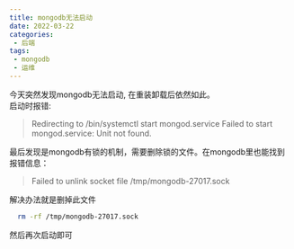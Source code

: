 ```yaml
--- 
title: mongodb无法启动
date: 2022-03-22
categories: 
 - 后端
tags: 
 - mongodb
 - 运维
---
```


今天突然发现mongodb无法启动, 在重装卸载后依然如此。  
启动时报错: 
> Redirecting to /bin/systemctl start mongod.service Failed to start mongod.service: Unit not found.


最后发现是mongodb有锁的机制，需要删除锁的文件。在mongodb里也能找到报错信息：

> Failed to unlink socket file /tmp/mongodb-27017.sock

解决办法就是删掉此文件

``` sh
  rm -rf /tmp/mongodb-27017.sock

```

然后再次启动即可

